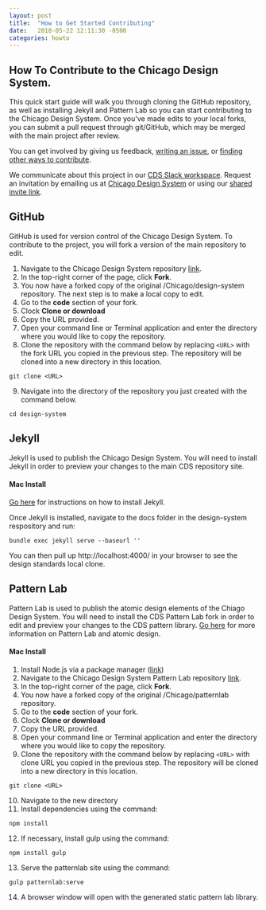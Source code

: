 ```yaml
---
layout: post
title:  "How to Get Started Contributing"
date:   2018-05-22 12:11:30 -0500
categories: howto
---
```



## How To Contribute to the Chicago Design System.

This quick start guide will walk you through cloning the GitHub repository, as well as installing  Jekyll and Pattern Lab so you can start contributing to the Chicago Design System. Once you've made edits to your local forks, you can submit a pull request through git/GitHub, which may be merged with the main project after review.

You can get involved by giving us feedback, [writing an issue](https://github.com/Chicago/design-system/issues/new), or [finding other ways to contribute](https://opensource.guide/how-to-contribute/).

We communicate about this project in our [CDS Slack workspace](https://chicagodesignsystem.slack.com/messages). Request an invitation by emailing us at [Chicago Design System](mailto://design.system@cityofchicago.org) or using our [shared invite link](https://join.slack.com/t/chicagodesignsystem/shared_invite/enQtMzM2OTA4MTQyNzIzLWVlOWFkOWQ4YWE0NWQ2YTAzOTFmYWFlMGVjNTEwZjA5ZWNmYjFkZTNhNDNhMmM1MTJiYmQ3MDk2NWZkNzg2Mjg).


## GitHub

GitHub is used for version control of the Chicago Design System. To contribute to the project, you will fork a version of the main repository to edit.

1. Navigate to the Chicago Design System repository [link](https://github.com/Chicago/design-system).
2. In the top-right corner of the page, click **Fork**.
3. You now have a forked copy of the original /Chicago/design-system repository. The next step is to make a local copy to edit.
4. Go to the **code** section of your fork.
5. Clock **Clone or download**
6. Copy the URL provided.
7. Open your command line or Terminal application and enter the directory where you would like to copy the repository.
8. Clone the repository with the command below by replacing `<URL>` with the fork URL you copied in the previous step. The repository will be cloned into a new directory in this location.
```
git clone <URL>
```
9. Navigate into the directory of the repository you just created with the command below.
```
cd design-system
```

## Jekyll

Jekyll is used to publish the Chicago Design System. You will need to install Jekyll in order to preview your changes to the main CDS repository site.

#### Mac Install

[Go here](https://jekyllrb.com/docs/quickstart/) for instructions on how to install Jekyll.

Once Jekyll is installed, navigate to the docs folder in the design-system respository and run:

```
bundle exec jekyll serve --baseurl ''
```

You can then pull up http://localhost:4000/ in your browser to see the design standards local clone.

## Pattern Lab

Pattern Lab is used to publish the atomic design elements of the Chiago Design System. You will need to install the CDS Pattern Lab fork in order to edit and preview your changes to the CDS pattern library. [Go here](http://patternlab.io/) for more information on Pattern Lab and atomic design.

<!---
#### Mac Install as submodule

1. Install Node.js via a package manager ([link](https://nodejs.org/en/download/package-manager/#macos))
2. Install the Pattern Lab submodule with the commands 
```
git submodule init
git submodule update
```
-->

#### Mac Install

1. Install Node.js via a package manager ([link](https://nodejs.org/en/download/package-manager/#macos))
2. Navigate to the Chicago Design System Pattern Lab repository [link](https://github.com/Chicago/patternlab).
3. In the top-right corner of the page, click **Fork**.
4. You now have a forked copy of the original /Chicago/patternlab repository.
5. Go to the **code** section of your fork.
6. Clock **Clone or download**
7. Copy the URL provided.
8. Open your command line or Terminal application and enter the directory where you would like to copy the repository.
9. Clone the repository with the command below by replacing `<URL>` with clone URL you copied in the previous step. The repository will be cloned into a new directory in this location.
```
git clone <URL>
```
10. Navigate to the new directory
11. Install dependencies using the command:
```
npm install
```
12. If necessary, install gulp using the command:
```
npm install gulp
```
13. Serve the patternlab site using the command:
```
gulp patternlab:serve
```
14. A browser window will open with the generated static pattern lab library.
